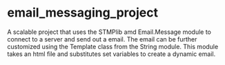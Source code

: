 # email_messaging_project
A scalable project that uses the STMPlib amd Email.Message module to connect to a server and send out a email. The email can be further customized using the Template class from the String module. This module takes an html file and substitutes set variables to create a dynamic email. 
